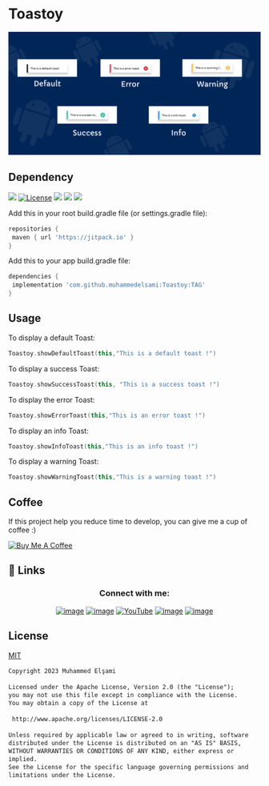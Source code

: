 
# Toastoy


<img src="https://github.com/muhammedelsami/Toastoy/blob/main/toastoy/Screens/Default.png">

##  Dependency 
[![](https://jitpack.io/v/muhammedelsami/Toastoy.svg)](https://jitpack.io/#muhammedelsami/Toastoy)
[![License](https://img.shields.io/badge/License-MIT-yellow.svg)](https://opensource.org/licenses/Apache-2.0)
![](https://img.shields.io/github/forks/muhammedelsami/Toastoy?label=Forks)
![](https://img.shields.io/github/stars/muhammedelsami/Toastoy?label=Stars&color=9cf)
![](https://visitor-badge.glitch.me/badge?page_id=muhammedelsami.Toastoy)

Add this in your root build.gradle file (or settings.gradle file):

```gradle  
repositories {  
 maven { url 'https://jitpack.io' }  
} 
``` 
  
Add this to your app build.gradle file:


```gradle  
dependencies {  
 implementation 'com.github.muhammedelsami:Toastoy:TAG'
}  
```

## Usage

To display a default Toast:

``` kotlin
Toastoy.showDefaultToast(this,"This is a default toast !")
```
To display a success Toast:

``` kotlin
Toastoy.showSuccessToast(this, "This is a success toast !")
```

To display the error Toast:

``` kotlin
Toastoy.showErrorToast(this,"This is an error toast !")
```

To display an info Toast:

``` kotlin
Toastoy.showInfoToast(this,"This is an info toast !")
```
To display a warning Toast:

``` kotlin
Toastoy.showWarningToast(this,"This is a warning toast !")
```


## Coffee
If this project help you reduce time to develop, you can give me a cup of coffee :) 

<a href="https://www.buymeacoffee.com/muhammed96" target="_blank"><img src="https://cdn.buymeacoffee.com/buttons/v2/default-yellow.png" alt="Buy Me A Coffee" style="height: 60px !important;width: 217px !important;" ></a>


## 🔗 Links
<h3 align="center">Connect with me:</h3>
<div align="center">
  
[![image](https://img.shields.io/badge/website-D14836?style=for-the-badge&logo=web&logoColor=white)](https://www.muhammedelsami.com/)
[![image](https://img.shields.io/badge/Instagram-E4405F?style=for-the-badge&logo=instagram&logoColor=white)](https://instagram.com/muhammed_elsami)
[![YouTube](https://img.shields.io/badge/YouTube-%23FF0000.svg?style=for-the-badge&logo=YouTube&logoColor=white)](https://www.youtube.com/channel/UComlhYSCEga40FwSv8MjVsw)
[![image](https://img.shields.io/badge/Gmail-D14836?style=for-the-badge&logo=gmail&logoColor=white)](mailto:muhammed97r@hotmail.com)
[![image](https://img.shields.io/badge/LinkedIn-0077B5?style=for-the-badge&logo=linkedin&logoColor=white)](https://www.linkedin.com/in/muhammed-el%C5%9Fami/)
</div>

## License

[MIT](https://choosealicense.com/licenses/mit/)
<!--
[Apache Version 2.0](http://www.apache.org/licenses/LICENSE-2.0.html) 
-->


```
Copyright 2023 Muhammed Elşami

Licensed under the Apache License, Version 2.0 (the "License");
you may not use this file except in compliance with the License.
You may obtain a copy of the License at

 http://www.apache.org/licenses/LICENSE-2.0

Unless required by applicable law or agreed to in writing, software
distributed under the License is distributed on an "AS IS" BASIS,
WITHOUT WARRANTIES OR CONDITIONS OF ANY KIND, either express or implied.
See the License for the specific language governing permissions and
limitations under the License.



